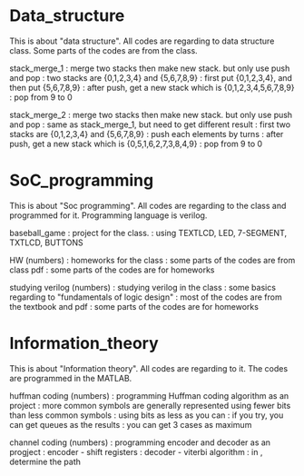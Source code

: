 # Data_structure

This is about "data structure".
All codes are regarding to data structure class.
Some parts of the codes are from the class.

stack_merge_1
: merge two stacks then make new stack. but only use push and pop
: two stacks are {0,1,2,3,4} and {5,6,7,8,9}
: first put {0,1,2,3,4}, and then put {5,6,7,8,9}
: after push, get a new stack which is {0,1,2,3,4,5,6,7,8,9}
: pop from 9 to 0


stack_merge_2
: merge two stacks then make new stack. but only use push and pop
: same as stack_merge_1, but need to get different result
: first two stacks are {0,1,2,3,4} and {5,6,7,8,9}
: push each elements by turns
: after push, get a new stack which is {0,5,1,6,2,7,3,8,4,9}
: pop from 9 to 0

# SoC_programming

This is about "Soc programming".
All codes are regarding to the class and programmed for it.
Programming language is verilog.

baseball_game
: project for the class.
: using TEXTLCD, LED, 7-SEGMENT, TXTLCD, BUTTONS 

HW (numbers)
: homeworks for the class
: some parts of the codes are from class pdf
: some parts of the codes are for homeworks

studying verilog (numbers)
: studying verilog in the class
: some basics regarding to "fundamentals of logic design"
: most of the codes are from the textbook and pdf
: some parts of the codes are for homeworks

# Information_theory

This is about "Information theory".
All codes are regarding to it.
The codes are programmed in the MATLAB.


huffman coding (numbers)
: programming Huffman coding algorithm as an project
: more common symbols are generally represented using fewer bits than less common symbols
: using bits as less as you can
: if you try, you can get queues as the results
: you can get 3 cases as maximum

channel coding (numbers)
: programming encoder and decoder as an progject
: encoder - shift registers
: decoder - viterbi algorithm
: in <computation>, determine the path
